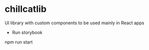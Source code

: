 # chillcatlib

UI library with custom components to be used mainly in React apps

- Run storybook

npm run start
